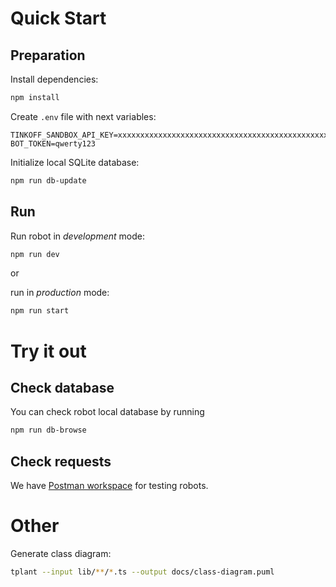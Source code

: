 # Quick Start

## Preparation

Install dependencies: 

```sh
npm install
```

Create `.env` file with next variables:

```env
TINKOFF_SANDBOX_API_KEY=xxxxxxxxxxxxxxxxxxxxxxxxxxxxxxxxxxxxxxxxxxxxxxx
BOT_TOKEN=qwerty123
```

Initialize local SQLite database:

```sh
npm run db-update
```

## Run

Run robot in _development_ mode:

```sh
npm run dev
```

or

run in _production_ mode:

```sh
npm run start
```

# Try it out

## Check database

You can check robot local database by running

```sh
npm run db-browse
```

## Check requests

We have [Postman workspace](https://www.postman.com/bad-labs/workspace/tradebots/overview) for testing robots.

# Other

Generate class diagram:

```sh
tplant --input lib/**/*.ts --output docs/class-diagram.puml
```
